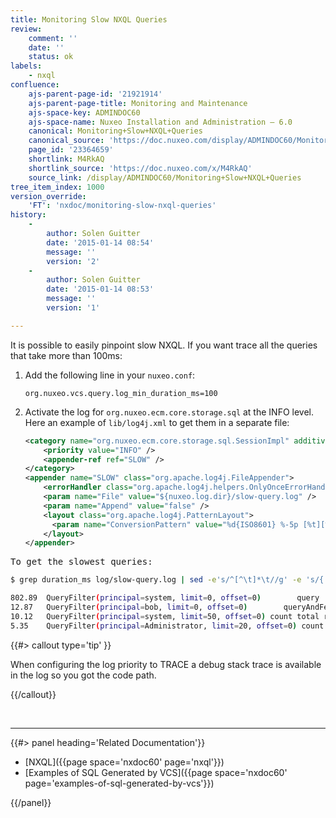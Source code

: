 ```yaml
---
title: Monitoring Slow NXQL Queries
review:
    comment: ''
    date: ''
    status: ok
labels:
    - nxql
confluence:
    ajs-parent-page-id: '21921914'
    ajs-parent-page-title: Monitoring and Maintenance
    ajs-space-key: ADMINDOC60
    ajs-space-name: Nuxeo Installation and Administration — 6.0
    canonical: Monitoring+Slow+NXQL+Queries
    canonical_source: 'https://doc.nuxeo.com/display/ADMINDOC60/Monitoring+Slow+NXQL+Queries'
    page_id: '23364659'
    shortlink: M4RkAQ
    shortlink_source: 'https://doc.nuxeo.com/x/M4RkAQ'
    source_link: /display/ADMINDOC60/Monitoring+Slow+NXQL+Queries
tree_item_index: 1000
version_override:
    'FT': 'nxdoc/monitoring-slow-nxql-queries'
history:
    -
        author: Solen Guitter
        date: '2015-01-14 08:54'
        message: ''
        version: '2'
    -
        author: Solen Guitter
        date: '2015-01-14 08:53'
        message: ''
        version: '1'

---
```

It is possible to easily pinpoint slow NXQL. If you want trace all the queries that take more than 100ms:

1.  Add the following line in your `nuxeo.conf`:

    ```
    org.nuxeo.vcs.query.log_min_duration_ms=100

    ```

2.  Activate the log for `org.nuxeo.ecm.core.storage.sql` at the INFO level.
    Here an example of `lib/log4j.xml` to get them in a separate file:

    ```xml
    <category name="org.nuxeo.ecm.core.storage.sql.SessionImpl" additivity="false">
        <priority value="INFO" />
        <appender-ref ref="SLOW" />
    </category>
    <appender name="SLOW" class="org.apache.log4j.FileAppender">
        <errorHandler class="org.apache.log4j.helpers.OnlyOnceErrorHandler" />
        <param name="File" value="${nuxeo.log.dir}/slow-query.log" />
        <param name="Append" value="false" />
        <layout class="org.apache.log4j.PatternLayout">
          <param name="ConversionPattern" value="%d{ISO8601} %-5p [%t][%c] %m%X%n" />
        </layout>
    </appender>
    ```

<pre>To get the slowest queries:</pre>

```bash
$ grep duration_ms log/slow-query.log | sed -e's/^[^\t]*\t//g' -e 's/{.*$//g' |sort -nr | head

802.89  QueryFilter(principal=system, limit=0, offset=0)        query   SELECT * FROM Document WHERE ....
12.87   QueryFilter(principal=bob, limit=0, offset=0)        queryAndFetch   Select DISTINCT ecm:uuid...
10.12   QueryFilter(principal=system, limit=50, offset=0) count total results UNLIMITED query   SELECT * FROM Document WHERE ...
5.35    QueryFilter(principal=Administrator, limit=20, offset=0) count total results up to 20   query   SELECT * FROM ...

```

{{#> callout type='tip' }}

When configuring the log priority to TRACE a debug stack trace is available in the log so you got the code path.

{{/callout}}

&nbsp;

* * *

<div class="row" data-equalizer data-equalize-on="medium"><div class="column medium-6">{{#> panel heading='Related Documentation'}}

*   [NXQL]({{page space='nxdoc60' page='nxql'}})
*   [Examples of SQL Generated by VCS]({{page space='nxdoc60' page='examples-of-sql-generated-by-vcs'}})

{{/panel}}</div><div class="column medium-6">

&nbsp;

</div></div>

